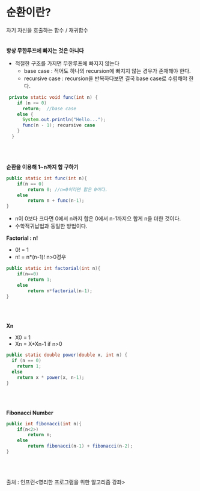 # 순환이란? 

자기 자신을 호출하는 함수 / 재귀함수
<br><br><br>
__항상 무한루프에 빠지는 것은 아니다__
* 적절한 구조를 가지면 무한루프에 빠지지 않는다
    * base case : 적어도 하나의 recursion에 빠지지 않는 경우가 존재해야 한다.
    * recursive case : recursion을 반복하다보면 결국 base case로 수렴해야 한다.
```java
 private static void func(int n) {
    if (n <= 0)
      return;  //base case
    else {
      System.out.println("Hello...");
      func(n - 1); recursive case
    }
  }
```
<br><br>

__순환을 이용해 1~n까지 합 구하기__

```java
public static int func(int n){
    if(n == 0)
        return 0; //n=0이라면 합은 0이다.
    else
        return n + func(n-1);
}
```
* n이 0보다 크다면 0에서 n까지 합은 0에서 n-1까지으 합게 n을 더한 것이다.
* 수학적귀납법과 동일한 방법이다.

__Factorial :  n!__
* 0! = 1
* n! = n*(n-1)!    n>0경우

```java
public static int factorial(int n){
    if(n==0)
        return 1;
    else
        return n*factorial(n-1);
}
```
<br>
<br>

__Xn__
* X0 = 1
* Xn = X*Xn-1 if n>0
```java
public static double power(double x, int n) {
  if (n == 0)
    return 1;
  else
    return x * power(x, n-1);
}
```
<br>
<br>

__Fibonacci Number__

```java
public int fibonacci(int n){
    if(n<2>)
        return n;
    else
        return fibonacci(n-1) + fibonacci(n-2);
}
```
<br>
<br>

출처 : 인프런<영리한 프로그램을 위한 알고리즘 강좌>